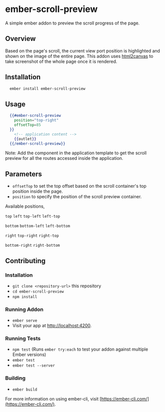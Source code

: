 # ember-scroll-preview

A simple ember addon to preview the scroll progress of the page.

## Overview

Based on the page's scroll, the current view port position is highlighted and shown on the image of the entire page. This addon uses [html2canvas](https://www.npmjs.com/package/html2canvas) to take screenshot of the whole page once it is rendered.

## Installation
```handlebars
  ember install ember-scroll-preview
```

## Usage

```handlebars
  {{#ember-scroll-preview
    position="top-right"
    offsetTop=85
  }}
    <!-- application content -->
    {{outlet}}
  {{/ember-scroll-preview}}

```
Note: Add the component in the application template to get the scroll preview for all the routes accessed inside the application.

## Parameters

* `offsetTop` to set the top offset based on the scroll container's top position inside the page.
* `position` to specify the position of the scroll preview container.

Available positions,

`top` `left` `top-left` `left-top` 

`bottom` `bottom-left` `left-bottom`

`right` `top-right` `right-top`

`bottom-right` `right-bottom`


## Contributing

### Installation

* `git clone <repository-url>` this repository
* `cd ember-scroll-preview`
* `npm install`

### Running Addon

* `ember serve`
* Visit your app at [http://localhost:4200](http://localhost:4200).

### Running Tests

* `npm test` (Runs `ember try:each` to test your addon against multiple Ember versions)
* `ember test`
* `ember test --server`

### Building

* `ember build`

For more information on using ember-cli, visit [https://ember-cli.com/](https://ember-cli.com/).
